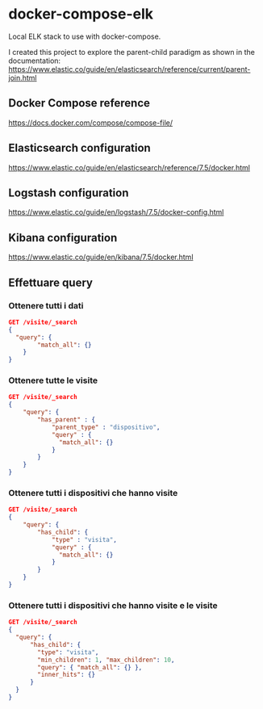 # docker-compose-elk

Local ELK stack to use with docker-compose.

I created this project to explore the parent-child paradigm as shown in the documentation: <https://www.elastic.co/guide/en/elasticsearch/reference/current/parent-join.html>

## Docker Compose reference

<https://docs.docker.com/compose/compose-file/>

## Elasticsearch configuration

<https://www.elastic.co/guide/en/elasticsearch/reference/7.5/docker.html>

## Logstash configuration

<https://www.elastic.co/guide/en/logstash/7.5/docker-config.html>

## Kibana configuration

<https://www.elastic.co/guide/en/kibana/7.5/docker.html>

## Effettuare query

### Ottenere tutti i dati

```json
GET /visite/_search
{
  "query": {
        "match_all": {}
    }
}
```

### Ottenere tutte le visite

```json
GET /visite/_search
{
    "query": {
        "has_parent" : {
            "parent_type" : "dispositivo",
            "query" : {
              "match_all": {}
            }
        }
    }
}
```

### Ottenere tutti i dispositivi che hanno visite

```json
GET /visite/_search
{
    "query": {
        "has_child": {
            "type" : "visita",
            "query" : {
              "match_all": {}
            }
        }
    }
}
```

### Ottenere tutti i dispositivi che hanno visite e le visite

```json
GET /visite/_search
{
  "query": {
      "has_child": {
        "type": "visita",
        "min_children": 1, "max_children": 10, 
        "query": { "match_all": {} },
        "inner_hits": {}
      }
  }
}
```